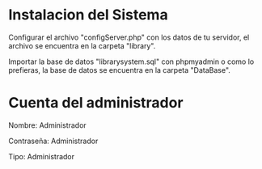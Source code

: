 # Instalacion del Sistema

Configurar el archivo "configServer.php" con los datos de tu servidor, el archivo se encuentra en la carpeta "library".

Importar la base de datos "librarysystem.sql" con phpmyadmin o como lo prefieras, la base de datos se encuentra en la carpeta "DataBase".


# Cuenta del administrador

Nombre: Administrador

Contraseña: Administrador

Tipo: Administrador
